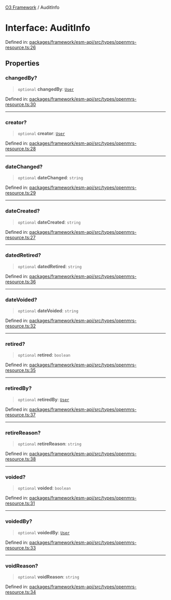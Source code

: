 [O3 Framework](../API.md) / AuditInfo

# Interface: AuditInfo

Defined in: [packages/framework/esm-api/src/types/openmrs-resource.ts:26](https://github.com/UjjawalPrabhat/openmrs-esm-core/blob/main/packages/framework/esm-api/src/types/openmrs-resource.ts#L26)

## Properties

### changedBy?

> `optional` **changedBy**: [`User`](User.md)

Defined in: [packages/framework/esm-api/src/types/openmrs-resource.ts:30](https://github.com/UjjawalPrabhat/openmrs-esm-core/blob/main/packages/framework/esm-api/src/types/openmrs-resource.ts#L30)

***

### creator?

> `optional` **creator**: [`User`](User.md)

Defined in: [packages/framework/esm-api/src/types/openmrs-resource.ts:28](https://github.com/UjjawalPrabhat/openmrs-esm-core/blob/main/packages/framework/esm-api/src/types/openmrs-resource.ts#L28)

***

### dateChanged?

> `optional` **dateChanged**: `string`

Defined in: [packages/framework/esm-api/src/types/openmrs-resource.ts:29](https://github.com/UjjawalPrabhat/openmrs-esm-core/blob/main/packages/framework/esm-api/src/types/openmrs-resource.ts#L29)

***

### dateCreated?

> `optional` **dateCreated**: `string`

Defined in: [packages/framework/esm-api/src/types/openmrs-resource.ts:27](https://github.com/UjjawalPrabhat/openmrs-esm-core/blob/main/packages/framework/esm-api/src/types/openmrs-resource.ts#L27)

***

### datedRetired?

> `optional` **datedRetired**: `string`

Defined in: [packages/framework/esm-api/src/types/openmrs-resource.ts:36](https://github.com/UjjawalPrabhat/openmrs-esm-core/blob/main/packages/framework/esm-api/src/types/openmrs-resource.ts#L36)

***

### dateVoided?

> `optional` **dateVoided**: `string`

Defined in: [packages/framework/esm-api/src/types/openmrs-resource.ts:32](https://github.com/UjjawalPrabhat/openmrs-esm-core/blob/main/packages/framework/esm-api/src/types/openmrs-resource.ts#L32)

***

### retired?

> `optional` **retired**: `boolean`

Defined in: [packages/framework/esm-api/src/types/openmrs-resource.ts:35](https://github.com/UjjawalPrabhat/openmrs-esm-core/blob/main/packages/framework/esm-api/src/types/openmrs-resource.ts#L35)

***

### retiredBy?

> `optional` **retiredBy**: [`User`](User.md)

Defined in: [packages/framework/esm-api/src/types/openmrs-resource.ts:37](https://github.com/UjjawalPrabhat/openmrs-esm-core/blob/main/packages/framework/esm-api/src/types/openmrs-resource.ts#L37)

***

### retireReason?

> `optional` **retireReason**: `string`

Defined in: [packages/framework/esm-api/src/types/openmrs-resource.ts:38](https://github.com/UjjawalPrabhat/openmrs-esm-core/blob/main/packages/framework/esm-api/src/types/openmrs-resource.ts#L38)

***

### voided?

> `optional` **voided**: `boolean`

Defined in: [packages/framework/esm-api/src/types/openmrs-resource.ts:31](https://github.com/UjjawalPrabhat/openmrs-esm-core/blob/main/packages/framework/esm-api/src/types/openmrs-resource.ts#L31)

***

### voidedBy?

> `optional` **voidedBy**: [`User`](User.md)

Defined in: [packages/framework/esm-api/src/types/openmrs-resource.ts:33](https://github.com/UjjawalPrabhat/openmrs-esm-core/blob/main/packages/framework/esm-api/src/types/openmrs-resource.ts#L33)

***

### voidReason?

> `optional` **voidReason**: `string`

Defined in: [packages/framework/esm-api/src/types/openmrs-resource.ts:34](https://github.com/UjjawalPrabhat/openmrs-esm-core/blob/main/packages/framework/esm-api/src/types/openmrs-resource.ts#L34)
